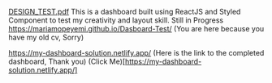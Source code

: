 [DESIGN_TEST.pdf](https://github.com/mariamopeyemi/Dasboard-Test/files/7493094/DESIGN_TEST.pdf)
This is a dashboard built using ReactJS and Styled Component to test my creativity and layout skill.
Still in Progress
https://mariamopeyemi.github.io/Dasboard-Test/ (You are here because you have my old cv, Sorry)

https://my-dashboard-solution.netlify.app/ (Here is the link to the completed dashboard, Thank you) (Click Me)[https://my-dashboard-solution.netlify.app/]
